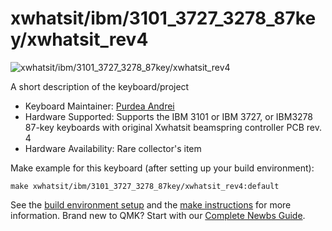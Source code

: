 # xwhatsit/ibm/3101_3727_3278_87key/xwhatsit_rev4

![xwhatsit/ibm/3101_3727_3278_87key/xwhatsit_rev4](https://i.imgur.com/juemGB1.jpg)

A short description of the keyboard/project

* Keyboard Maintainer: [Purdea Andrei](https://github.com/purdeaandrei)
* Hardware Supported: Supports the IBM 3101 or IBM 3727, or IBM3278 87-key keyboards with original Xwhatsit beamspring controller PCB rev. 4
* Hardware Availability: Rare collector's item

Make example for this keyboard (after setting up your build environment):

    make xwhatsit/ibm/3101_3727_3278_87key/xwhatsit_rev4:default

See the [build environment setup](https://docs.qmk.fm/#/getting_started_build_tools) and the [make instructions](https://docs.qmk.fm/#/getting_started_make_guide) for more information. Brand new to QMK? Start with our [Complete Newbs Guide](https://docs.qmk.fm/#/newbs).
